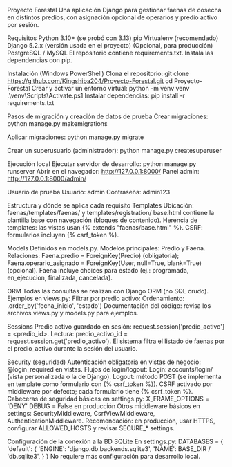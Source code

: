 Proyecto Forestal
Una aplicación Django para gestionar faenas de cosecha en distintos predios, con asignación opcional de operarios y predio activo por sesión.

Requisitos
Python 3.10+ (se probó con 3.13)
pip
Virtualenv (recomendado)
Django 5.2.x (versión usada en el proyecto)
(Opcional, para producción) PostgreSQL / MySQL
El repositorio contiene requirements.txt. Instala las dependencias con pip.

Instalación (Windows PowerShell)
Clona el repositorio: git clone https://github.com/Kingshiba204/Proyecto-Forestal.git
cd Proyecto-Forestal
Crear y activar un entorno virtual:
python -m venv venv
.\venv\Scripts\Activate.ps1
Instalar dependencias:
pip install -r requirements.txt

Pasos de migración y creación de datos de prueba
Crear migraciones:
python manage.py makemigrations

Aplicar migraciones:
python manage.py migrate

Crear un superusuario (administrador):
python manage.py createsuperuser

Ejecución local
Ejecutar servidor de desarrollo:
python manage.py runserver
Abrir en el navegador: http://127.0.0.1:8000/
Panel admin: http://127.0.0.1:8000/admin/

Usuario de prueba
Usuario: admin
Contraseña: admin123

Estructura y dónde se aplica cada requisito
Templates
Ubicación: faenas/templates/faenas/ y templates/registration/
base.html contiene la plantilla base con navegación (bloques de contenido).
Herencia de templates: las vistas usan {% extends "faenas/base.html" %}.
CSRF: formularios incluyen {% csrf_token %}.

Models
Definidos en models.py.
Modelos principales: Predio y Faena.
Relaciones: Faena.predio = ForeignKey(Predio) (obligatoria); Faena.operario_asignado = ForeignKey(User, null=True, blank=True) (opcional).
Faena incluye choices para estado (ej.: programada, en_ejecucion, finalizada, cancelada).

ORM
Todas las consultas se realizan con Django ORM (no SQL crudo).
Ejemplos en views.py:
Filtrar por predio activo:
Ordenamiento: .order_by('fecha_inicio', 'estado')
Documentación del código: revisa los archivos views.py y models.py para ejemplos.

Sessions
Predio activo guardado en sesión: request.session['predio_activo'] = <predio_id>.
Lectura: predio_activo_id = request.session.get('predio_activo').
El sistema filtra el listado de faenas por el predio_activo durante la sesión del usuario.

Security (seguridad)
Autenticación obligatoria en vistas de negocio: @login_required en vistas.
Flujos de login/logout:
Login: accounts/login/ (vista personalizada o la de Django).
Logout: método POST (se implementa en template como formulario con {% csrf_token %}).
CSRF activado por middleware por defecto; cada formulario tiene {% csrf_token %}.
Cabeceras de seguridad básicas en settings.py:
X_FRAME_OPTIONS = 'DENY'
DEBUG = False en producción
Otros middleware básicos en settings: SecurityMiddleware, CsrfViewMiddleware, AuthenticationMiddleware.
Recomendación: en producción, usar HTTPS, configurar ALLOWED_HOSTS y revisar SECURE_* settings.

Configuración de la conexión a la BD SQLite
En settings.py:
DATABASES = {
    'default': {
        'ENGINE': 'django.db.backends.sqlite3',
        'NAME': BASE_DIR / 'db.sqlite3',
    }
}
No requiere más configuración para desarrollo local.
